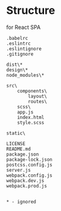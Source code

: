 # Structure
for React SPA

    .babelrc
    .eslintrc
    .eslintignore
    .gitignore

    dist\*
    design\*
    node_modules\*

    src\
        components\
            layout\
            routes\
        scss\
        app.js
        index.html
        style.scss

    static\

    LICENSE
    README.md
    package.json
    package-lock.json
    postcss.config.js
    server.js
    webpack.config.js
    webpack.dev.js
    webpack.prod.js


    * - ignored
